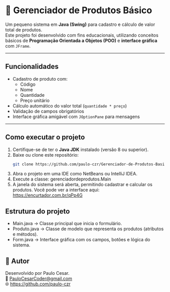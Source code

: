 # 🛒 Gerenciador de Produtos Básico

Um pequeno sistema em **Java (Swing)** para cadastro e cálculo de valor total de produtos.  
Este projeto foi desenvolvido com fins educacionais, utilizando conceitos básicos de **Programação Orientada a Objetos (POO)** e **interface gráfica** com `JFrame`.

---

## Funcionalidades

- Cadastro de produto com:
  - Código  
  - Nome  
  - Quantidade  
  - Preço unitário
- Cálculo automático do valor total (`quantidade * preço`)
- Validação de campos obrigatórios
- Interface gráfica amigável com `JOptionPane` para mensagens

---

## Como executar o projeto

1. Certifique-se de ter o **Java JDK** instalado (versão 8 ou superior).  
2. Baixe ou clone este repositório:
   ```bash
   git clone https://github.com/paulo-czr/Gerenciador-de-Produtos-Basico.git
3. Abra o projeto em uma IDE como NetBeans ou IntelliJ IDEA.
4. Execute a classe: gerenciadordeprodutos.Main
5. A janela do sistema será aberta, permitindo cadastrar e calcular os produtos.
Você pode ver a interface aqui: https://encurtador.com.br/qPp4G

## Estrutura do projeto
- Main.java → Classe principal que inicia o formulário.
- Produto.java → Classe de modelo que representa os produtos (atributos e métodos).
- Form.java → Interface gráfica com os campos, botões e lógica do sistema.

## 👤 Autor
Desenvolvido por Paulo Cesar.  
📧 PauloCesarCoder@gmail.com  
🌐 https://github.com/paulo-czr
